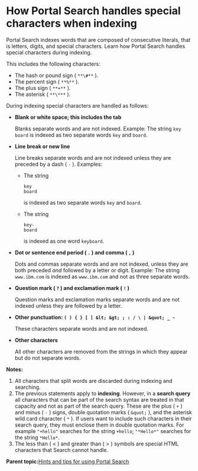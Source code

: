 # How Portal Search handles special characters when indexing

Portal Search indexes words that are composed of consecutive literals, that is letters, digits, and special characters. Learn how Portal Search handles special characters during indexing.

This includes the following characters:

-   The hash or pound sign \( `**\#**` \).
-   The percent sign \( `**%**` \).
-   The plus sign \( `**+**` \).
-   The asterisk \( `**\***` \).

During indexing special characters are handled as follows:

-   **Blank or white space; this includes the tab**

    Blanks separate words and are not indexed. Example: The string `key board` is indexed as two separate words `key` and `board`.

-   **Line break or new line**

    Line breaks separate words and are not indexed unless they are preceded by a dash \( `-` \). Examples:

    -   The string

        ```
        key 
        board
        ```

        is indexed as two separate words `key` and `board`.

    -   The string

        ```
        key-
        board
        ```

        is indexed as one word `keyboard`.

-   **Dot or sentence end period \( `.` \) and comma \( `,` \)**

    Dots and commas separate words and are not indexed, unless they are both preceded *and* followed by a letter or digit. Example: The string `www.ibm.com` is indexed as `www.ibm.com` and not as three separate words.

-   **Question mark \( `?` \) and exclamation mark \( `!` \)**

    Question marks and exclamation marks separate words and are not indexed unless they are followed by a letter.

-   **Other punctuation: `( ) { } [ ] &lt; &gt; ; : / \ | &quot; _ -`**

    These characters separate words and are not indexed.

-   **Other characters**

    All other characters are removed from the strings in which they appear but do not separate words.


**Notes:**

1.  All characters that split words are discarded during indexing and searching.
2.  The previous statements apply to **indexing**. However, in a **search query** all characters that can be part of the search syntax are treated in that capacity and not as part of the search query. These are the plus \( `+` \) and minus \( `-` \) signs, double quotation marks \( `&quot;` \), and the asterisk wild card character \( `*` \). If users want to include such characters in their search query, they must enclose them in double quotation marks. For example `"+hello"` searches for the string `+hello`; `"*Hello*"` searches for the string `*Hello*`.
3.  The less than \( < \) and greater than \( \> \) symbols are special HTML characters that Search cannot handle.

**Parent topic:**[Hints and tips for using Portal Search](../admin-system/srrhinttips.md)

